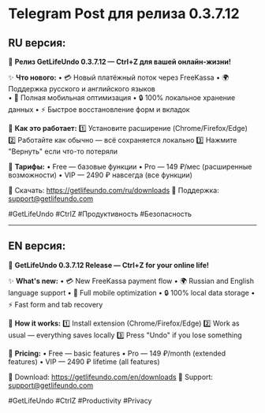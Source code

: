 # Telegram Post для релиза 0.3.7.12

## RU версия:

🎉 **Релиз GetLifeUndo 0.3.7.12 — Ctrl+Z для вашей онлайн-жизни!**

✨ **Что нового:**
• 💳 Новый платёжный поток через FreeKassa
• 🌍 Поддержка русского и английского языков  
• 📱 Полная мобильная оптимизация
• 🔒 100% локальное хранение данных
• ⚡ Быстрое восстановление форм и вкладок

🚀 **Как это работает:**
1️⃣ Установите расширение (Chrome/Firefox/Edge)
2️⃣ Работайте как обычно — всё сохраняется локально
3️⃣ Нажмите "Вернуть" если что-то потеряли

💎 **Тарифы:**
• Free — базовые функции
• Pro — 149 ₽/мес (расширенные возможности)
• VIP — 2490 ₽ навсегда (все функции)

🔗 Скачать: https://getlifeundo.com/ru/downloads
📧 Поддержка: support@getlifeundo.com

#GetLifeUndo #CtrlZ #Продуктивность #Безопасность

---

## EN версия:

🎉 **GetLifeUndo 0.3.7.12 Release — Ctrl+Z for your online life!**

✨ **What's new:**
• 💳 New FreeKassa payment flow
• 🌍 Russian and English language support
• 📱 Full mobile optimization
• 🔒 100% local data storage
• ⚡ Fast form and tab recovery

🚀 **How it works:**
1️⃣ Install extension (Chrome/Firefox/Edge)
2️⃣ Work as usual — everything saves locally
3️⃣ Press "Undo" if you lose something

💎 **Pricing:**
• Free — basic features
• Pro — 149 ₽/month (extended features)
• VIP — 2490 ₽ lifetime (all features)

🔗 Download: https://getlifeundo.com/en/downloads
📧 Support: support@getlifeundo.com

#GetLifeUndo #CtrlZ #Productivity #Privacy
